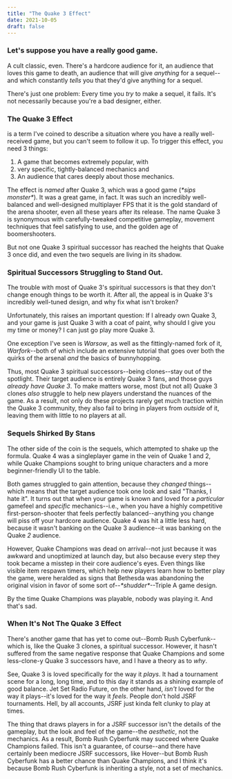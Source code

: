 ```yaml
---
title: "The Quake 3 Effect"
date: 2021-10-05
draft: false
---
```


### Let's suppose you have a really good game.
A cult classic, even. There's a hardcore audience for it, an audience that loves this game to death, an audience that will give *anything* for a sequel--and which constantly *tells* you that they'd give anything for a sequel.

There's just one problem: Every time you *try* to make a sequel, it fails. It's not necessarily because you're a bad designer, either.

### The Quake 3 Effect
is a term I've coined to describe a situation where you have a really well-received game, but you can't seem to follow it up. To trigger this effect, you need 3 things:

1. A game that becomes extremely popular, with
2. very specific, tightly-balanced mechanics and
3. An audience that cares deeply about those mechanics.

The effect is *named* after Quake 3, which was a good game (*\*sips monster\**). It was a great game, in fact. It was such an incredibly well-balanced and well-designed multiplayer FPS that it is the gold standard of the arena shooter, even all these years after its release. The name Quake 3 is synonymous with carefully-tweaked competitive gameplay, movement techniques that feel satisfying to use, and the golden age of boomershooters.

But not one Quake 3 spiritual successor has reached the heights that Quake 3 once did, and even the two sequels are living in its shadow.

### Spiritual Successors Struggling to Stand Out.
The trouble with most of Quake 3's spiritual successors is that they don't change enough things to be worth it. After all, the appeal is in Quake 3's incredibly well-tuned design, and why fix what isn't broken?

Unfortunately, this raises an important question: If I already own Quake 3, and your game is just Quake 3 with a coat of paint, why should I give you my time or money? I can just go play more Quake 3.

<aside>One exception I've seen is <i>Warsow</i>, as well as the fittingly-named fork of it, <i>Warfork</i>--both of which include an extensive tutorial that goes over both the quirks of the arsenal <i>and</i> the basics of bunnyhopping.</aside>

Thus, most Quake 3 spiritual successors--being clones--stay out of the spotlight. Their target audience is entirely Quake 3 fans, and those guys *already have Quake 3*. To make matters worse, most (but not all) Quake 3 clones *also* struggle to help new players understand the nuances of the game. As a result, not only do these projects rarely get much traction within the Quake 3 community, they also fail to bring in players from *outside* of it, leaving them with little to no players at all.

### Sequels Shirked By Stans
The other side of the coin is the sequels, which attempted to shake up the formula. Quake 4 was a singleplayer game in the vein of Quake 1 and 2, while Quake Champions sought to bring unique characters and a more beginner-friendly UI to the table.

Both games struggled to gain attention, because they *changed* things--which means that the target audience took one look and said "Thanks, I hate it". It turns out that when your game is known and loved for a *particular* gamefeel and *specific* mechanics--i.e., when you have a highly competitive first-person-shooter that feels perfectly balanced--anything you change will piss off your hardcore audience. Quake 4 was hit a little less hard, because it wasn't banking on the Quake 3 audience--it was banking on the Quake *2* audience. 

However, Quake Champions was dead on arrival--not just because it was awkward and unoptimized at launch day, but also because every step they took became a misstep in their core audience's eyes. Even things like visible item respawn timers, which help new players learn how to better play the game, were heralded as signs that Bethesda was abandoning the original vision in favor of some sort of--*\*shudder\**--Triple A game design.

By the time Quake Champions was playable, nobody was playing it. And that's sad.

### When It's Not The Quake 3 Effect
There's another game that has yet to come out--Bomb Rush Cyberfunk--which is, like the Quake 3 clones, a spiritual successor. However, it hasn't suffered from the same negative response that Quake Champions and some less-clone-y Quake 3 successors have, and I have a theory as to *why*.

See, Quake 3 is loved specifically for the way it *plays*. It had a tournament scene for a long, long time, and to this day it stands as a shining example of good balance. Jet Set Radio Future, on the other hand, *isn't* loved for the way it plays--it's loved for the way it *feels*. People don't hold JSRF tournaments. Hell, by all accounts, JSRF just kinda felt clunky to play at times.

The thing that draws players in for a JSRF successor isn't the details of the gameplay, but the look and feel of the game--the *aesthetic*, not the mechanics. As a result, Bomb Rush Cyberfunk may succeed where Quake Champions failed. This isn't a guarantee, of course--and there have certainly been mediocre JSRF successors, like Hover--but Bomb Rush Cyberfunk has a better chance than Quake Champions, and I think it's because Bomb Rush Cyberfunk is inheriting a style, not a set of mechanics.